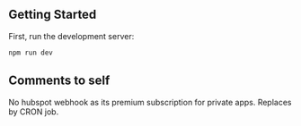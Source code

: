 ## Getting Started

First, run the development server:

```bash
npm run dev
```

## Comments to self
No hubspot webhook as its premium subscription for private apps.
Replaces by CRON job.